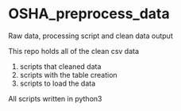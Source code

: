 # OSHA_preprocess_data
Raw data, processing script and clean data output

This repo holds all of the clean csv data
1. scripts that cleaned data
2. scripts with the table creation 
3. scripts to load the data 

All scripts written in python3
